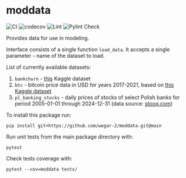 # moddata

![CI](https://github.com/wegar-2/moddata/actions/workflows/python-tests.yml/badge.svg)
![codecov](https://codecov.io/gh/wegar-2/moddata/branch/main/graph/badge.svg)
![Lint](https://github.com/wegar-2/moddata/actions/workflows/lint.yml/badge.svg)
![Pylint Check](https://github.com/wegar-2/moddata/actions/workflows/pylint.yml/badge.svg)


Provides data for use in modeling.

Interface consists of a single function ```load_data```. It accepts 
a single parameter - name of the dataset to load.

List of currently available datasets:
1. `bankchurn` - [this](https://www.kaggle.com/datasets/gauravtopre/bank-customer-churn-dataset) Kaggle dataset
2. `btc` - bitcoin price data in USD for years 2017-2021, based on [this Kaggle dataset](https://www.kaggle.com/datasets/prasoonkottarathil/btcinusd?resource=download)
3. `pl_banking_stocks` - daily prices of stocks of select 
Polish banks for period 2005-01-01 through 2024-12-31 
(data source: [stooq.com](https://stooq.com/))


To install this package run:
```
pip install git+https://github.com/wegar-2/moddata.git@main
```

Run unit tests from the main package directory with:
```
pytest
```

Check tests coverage with:
```
pytest --cov=moddata tests/
```